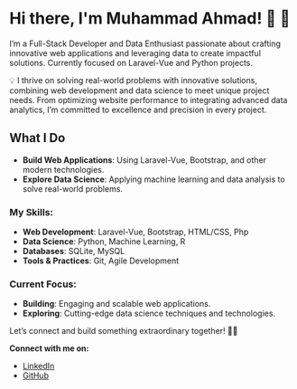 # Hi there, I'm Muhammad Ahmad! 👋 🚀

I’m a Full-Stack Developer and Data Enthusiast passionate about crafting innovative web applications and leveraging data to create impactful solutions. Currently focused on Laravel-Vue and Python projects.

💡 I thrive on solving real-world problems with innovative solutions, combining web development and data science to meet unique project needs. From optimizing website performance to integrating advanced data analytics, I’m committed to excellence and precision in every project.

## What I Do

- **Build Web Applications**: Using Laravel-Vue, Bootstrap, and other modern technologies.
- **Explore Data Science**: Applying machine learning and data analysis to solve real-world problems.

### My Skills:

- **Web Development**: Laravel-Vue, Bootstrap, HTML/CSS, Php
- **Data Science**: Python, Machine Learning, R
- **Databases**: SQLite, MySQL
- **Tools & Practices**: Git, Agile Development

### Current Focus:

- **Building**: Engaging and scalable web applications.
- **Exploring**: Cutting-edge data science techniques and technologies.

Let’s connect and build something extraordinary together! 🚀🔧

**Connect with me on:**
- [LinkedIn](https://www.linkedin.com/in/m1-ahmad)
- [GitHub](https://github.com/m-1Ahmad)
